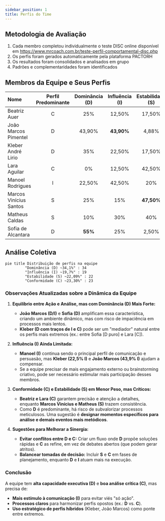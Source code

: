 ```yaml
---
sidebar_position: 1
title: Perfis do Time
---
```

## Metodologia de Avaliação

1. Cada membro completou individualmente o teste DISC online disponível em https://www.mrcoach.com.br/teste-perfil-comportamental-disc.php
2. Os perfis foram gerados automaticamente pela plataforma PACTORH
3. Os resultados foram consolidados e analisados em grupo
4. Padrões e complementaridades foram identificados

## Membros da Equipe e Seus Perfis

| Nome                 | Perfil Predominante | Dominância (D) | Influência (I) | Estabilidade (S) | Conformidade (C) |
|:--------------------|:-------------------:|:--------------:|:--------------:|:----------------:|:----------------:|
| Beatriz Auer         | C                   | 25%            | 12,50%         | 17,50%           | 45%              |
| João Marcos Pimentel | D                   | 43,90%         | **43,90%**     | 4,88%            | 7,32%            |
| Kleber André Lirio   | D                   | 35%            | 22,50%         | 17,50%           | 25%              |
| Lara Aguilar         | C                   | 0%             | 12,50%         | 42,50%           | **45%**          |
| Manoel Rodrigues     | I                   | 22,50%         | 42,50%         | 20%              | 15%              |
| Marcos Vinícius Santos | S                 | 25%            | 15%            | **47,50%**       | 12,50%           |
| Matheus Caldas       | S                   | 10%            | 30%            | 40%              | 20%              |
| Sofia de Alcantara   | D                   | **55%**        | 25%            | 2,50%            | 17,50%           |

## Análise Coletiva
```mermaid
pie title Distribuição de perfis na equipe
         "Dominância (D) ~34,1%" : 34
         "Influência (I) ~19,7%" : 19
         "Estabilidade (S) ~22,09%" : 22
         "Conformidade (C) ~23,30%" : 23
```

### **Observações Atualizadas sobre a Dinâmica da Equipe**  

1. **Equilíbrio entre Ação e Análise, mas com Dominância (D) Mais Forte:**  
   - **João Marcos (D/I)** e **Sofia (D)** amplificam essa característica, criando um ambiente dinâmico, mas com risco de impaciência em processos mais lentos. 
   - **Kleber (D com traços de I e C)** pode ser um "mediador" natural entre os perfis mais extremos (ex.: entre Sofia [D puro] e Lara [C]).  

2. **Influência (I) Ainda Limitada:**  
   - **Manoel (I)** continua sendo o principal perfil de comunicação e persuasão, mas **Kleber (22,5% I)** e **João Marcos (43,9% I)** ajudam a compensar.  
   - Se a equipe precisar de mais engajamento externo ou brainstorming criativo, pode ser necessário estimular mais participação desses membros.  

3. **Conformidade (C) e Estabilidade (S) em Menor Peso, mas Críticos:**  
   - **Beatriz e Lara (C)** garantem precisão e atenção a detalhes, enquanto **Marcos Vinícius e Matheus (S)** trazem consistência.  
   - Como **D** é predominante, há risco de subvalorizar processos meticulosos. Uma sugestão é **designar momentos específicos para análise e demais eventos mais metódicos**.  

4. **Sugestões para Melhorar a Sinergia:**  
   - **Evitar conflitos entre D e C:** Criar um fluxo onde **D** propõe soluções rápidas e **C** as refine, em vez de debates abertos (que podem gerar atritos).   
   - **Balancear tomadas de decisão:** Incluir **S** e **C** em fases de planejamento, enquanto **D** e **I** atuam mais na execução.  

### **Conclusão**  
A equipe tem **alta capacidade executiva (D)** e **boa análise crítica (C)**, mas precisa de:  
- **Mais estímulo à comunicação (I)** para evitar viés "só ação".  
- **Processos claros** para harmonizar perfis opostos (ex.: **D** vs. **C**).  
- **Uso estratégico de perfis híbridos** (Kleber, João Marcos) como ponte entre extremos.  
